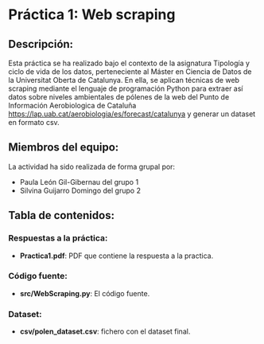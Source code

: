# **Práctica 1: Web scraping**

## **Descripción:**
Esta práctica se ha realizado bajo el contexto de la asignatura Tipología y ciclo de vida de los datos, perteneciente al Máster en Ciencia de Datos de la Universitat Oberta de Catalunya. En ella, se aplican técnicas de web scraping mediante el lenguaje de programación Python para extraer así datos sobre niveles ambientales de pólenes de la web del Punto de Información Aerobiologica de Cataluña https://lap.uab.cat/aerobiologia/es/forecast/catalunya y generar un dataset en formato csv.

## **Miembros del equipo:**
La actividad ha sido realizada de forma grupal por: 
* Paula León Gil-Gibernau del grupo 1 
* Silvina Guijarro Domingo del grupo 2

## **Tabla de contenidos:**

### **Respuestas a la práctica:**
* **Practica1.pdf**: PDF que contiene la respuesta a la practica.

### **Código fuente:**
* **src/WebScraping.py**: El código fuente.
 
### **Dataset:**
* **csv/polen_dataset.csv**: fichero con el dataset final.


 

